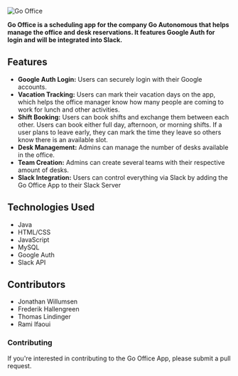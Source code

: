 ![Go Office](https://user-images.githubusercontent.com/99896336/234914584-f0a01abb-d5aa-4810-932c-b65cd94d4f45.png)



__Go Office is a scheduling app for the company Go Autonomous that helps manage the office and desk reservations. It features Google Auth for login and will be integrated into Slack.__

## Features

- __Google Auth Login:__ Users can securely login with their Google accounts.
- __Vacation Tracking:__ Users can mark their vacation days on the app, which helps the office manager know how many people are coming to work for lunch and other activities.
- __Shift Booking:__ Users can book shifts and exchange them between each other. Users can book either full day, afternoon, or morning shifts. If a user plans to leave early, they can mark the time they leave so others know there is an available slot.
- __Desk Management:__ Admins can manage the number of desks available in the office.
- __Team Creation:__ Admins can create several teams with their respective amount of desks.
- __Slack Integration:__ Users can control everything via Slack by adding the Go Office App to their Slack Server

## Technologies Used

- Java
- HTML/CSS
- JavaScript
- MySQL
- Google Auth
- Slack API

## Contributors

- Jonathan Willumsen
- Frederik Hallengreen
- Thomas Lindinger 
- Rami Ifaoui

### Contributing

If you're interested in contributing to the Go Office App, please submit a pull request.

